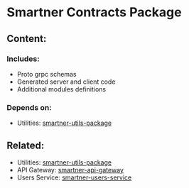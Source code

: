 # Smartner Contracts Package

## Content:

### Includes:

- Proto grpc schemas
- Generated server and client code
- Additional modules definitions

### Depends on:

- Utilities: [smartner-utils-package](https://github.com/dmytro-kucherenko/smartner-utils-package)

## Related:

- Utilities: [smartner-utils-package](https://github.com/dmytro-kucherenko/smartner-utils-package)
- API Gateway: [smartner-api-gateway](https://github.com/dmytro-kucherenko/smartner-api-gateway)
- Users Service: [smartner-users-service](https://github.com/dmytro-kucherenko/smartner-users-service)
